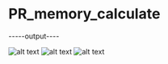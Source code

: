 # PR_memory_calculate

-----output----

![alt text](image.png)
![alt text](image-1.png)
![alt text](image-2.png)
